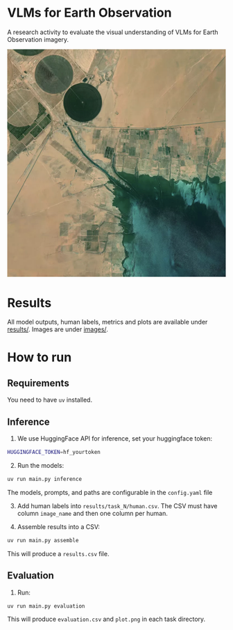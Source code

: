# VLMs for Earth Observation

A research activity to evaluate the visual understanding of VLMs for Earth Observation imagery.

![crops](images/11.png)

# Results

All model outputs, human labels, metrics and plots are available under [results/](results). 
Images are under [images/](images).

# How to run

## Requirements

You need to have `uv` installed.

## Inference

1. We use HuggingFace API for inference, set your huggingface token:

```bash
HUGGINGFACE_TOKEN=hf_yourtoken
```

2. Run the models:

```bash
uv run main.py inference
```

The models, prompts, and paths are configurable in the `config.yaml` file

3. Add human labels into `results/task_N/human.csv`. The CSV must have column
   `image_name` and then one column per human.

4. Assemble results into a CSV:

```bash
uv run main.py assemble
```

This will produce a `results.csv` file.

## Evaluation

1. Run:

```bash
uv run main.py evaluation
```

This will produce `evaluation.csv` and `plot.png` in each task directory.
